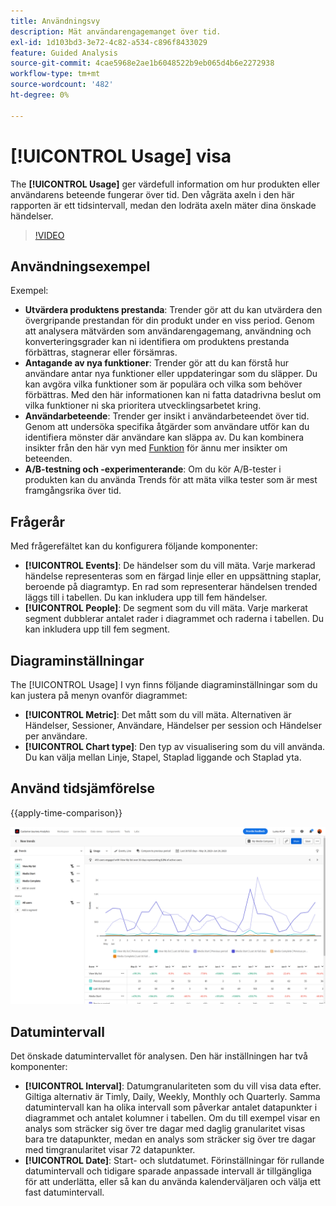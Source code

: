 ```yaml
---
title: Användningsvy
description: Mät användarengagemanget över tid.
exl-id: 1d103bd3-3e72-4c82-a534-c896f8433029
feature: Guided Analysis
source-git-commit: 4cae5968e2ae1b6048522b9eb065d4b6e2272938
workflow-type: tm+mt
source-wordcount: '482'
ht-degree: 0%

---
```


# [!UICONTROL Usage] visa

The **[!UICONTROL Usage]** ger värdefull information om hur produkten eller användarens beteende fungerar över tid. Den vågräta axeln i den här rapporten är ett tidsintervall, medan den lodräta axeln mäter dina önskade händelser.

>[!VIDEO](https://video.tv.adobe.com/v/3421666/?learn=on)

## Användningsexempel

Exempel:

* **Utvärdera produktens prestanda**: Trender gör att du kan utvärdera den övergripande prestandan för din produkt under en viss period. Genom att analysera mätvärden som användarengagemang, användning och konverteringsgrader kan ni identifiera om produktens prestanda förbättras, stagnerar eller försämras.
* **Antagande av nya funktioner**: Trender gör att du kan förstå hur användare antar nya funktioner eller uppdateringar som du släpper. Du kan avgöra vilka funktioner som är populära och vilka som behöver förbättras. Med den här informationen kan ni fatta datadrivna beslut om vilka funktioner ni ska prioritera utvecklingsarbetet kring.
* **Användarbeteende**: Trender ger insikt i användarbeteendet över tid. Genom att undersöka specifika åtgärder som användare utför kan du identifiera mönster där användare kan släppa av. Du kan kombinera insikter från den här vyn med [Funktion](friction.md) för ännu mer insikter om beteenden.
* **A/B-testning och -experimenterande**: Om du kör A/B-tester i produkten kan du använda Trends för att mäta vilka tester som är mest framgångsrika över tid.

## Frågerår

Med frågerefältet kan du konfigurera följande komponenter:

* **[!UICONTROL Events]**: De händelser som du vill mäta. Varje markerad händelse representeras som en färgad linje eller en uppsättning staplar, beroende på diagramtyp. En rad som representerar händelsen trended läggs till i tabellen. Du kan inkludera upp till fem händelser.
* **[!UICONTROL People]**: De segment som du vill mäta. Varje markerat segment dubblerar antalet rader i diagrammet och raderna i tabellen. Du kan inkludera upp till fem segment.

## Diagraminställningar

The [!UICONTROL Usage] I vyn finns följande diagraminställningar som du kan justera på menyn ovanför diagrammet:

* **[!UICONTROL Metric]**: Det mått som du vill mäta. Alternativen är Händelser, Sessioner, Användare, Händelser per session och Händelser per användare.
* **[!UICONTROL Chart type]**: Den typ av visualisering som du vill använda. Du kan välja mellan Linje, Stapel, Staplad liggande och Staplad yta.

## Använd tidsjämförelse

{{apply-time-comparison}}

![Jämför användningstid](../assets/usage-compare.png)

## Datumintervall

Det önskade datumintervallet för analysen. Den här inställningen har två komponenter:

* **[!UICONTROL Interval]**: Datumgranulariteten som du vill visa data efter. Giltiga alternativ är Timly, Daily, Weekly, Monthly och Quarterly. Samma datumintervall kan ha olika intervall som påverkar antalet datapunkter i diagrammet och antalet kolumner i tabellen. Om du till exempel visar en analys som sträcker sig över tre dagar med daglig granularitet visas bara tre datapunkter, medan en analys som sträcker sig över tre dagar med timgranularitet visar 72 datapunkter.
* **[!UICONTROL Date]**: Start- och slutdatumet. Förinställningar för rullande datumintervall och tidigare sparade anpassade intervall är tillgängliga för att underlätta, eller så kan du använda kalenderväljaren och välja ett fast datumintervall.
